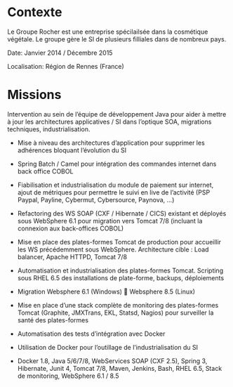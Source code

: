 # Contexte

Le Groupe Rocher est une entreprise spécilailsée dans la cosmétique végétale. Le groupe gère le SI de plusieurs filliales dans de nombreux pays.

Date: Janvier 2014 / Décembre 2015

Localisation: Région de Rennes (France)

# Missions

Intervention au sein de l’équipe de développement Java pour aider à mettre à jour les architectures applicatives / SI dans l’optique SOA, migrations techniques, industrialisation.

-	Mise à niveau des architectures d’application pour supprimer les adhérences bloquant l’évolution du SI
-	Spring Batch / Camel pour intégration des commandes internet dans back office COBOL
-	Fiabilisation et industrialisation du module de paiement sur internet, ajout de métriques pour permettre le suivi en live de l’activité (PSP Paypal, Payline, Cybermut, Cybersource, Paynova, …)
-	Refactoring des WS SOAP (CXF / Hibernate / CICS) existant et déployés sous WebSphere 6.1 pour migration vers Tomcat 7/8 (incluant la connexion aux back-offices COBOL)
-	Mise en place des plates-formes Tomcat de production pour accueillir les WS précédemment sous WebSphere. Architecture cible : Load balancer, Apache HTTPD, Tomcat 7/8
-	Automatisation et industrialisation des plates-formes Tomcat. Scripting sous RHEL 6.5 des installations de plate-forme, backups, déploiements 
-	Migration Websphere 6.1 (Windows)  Websphere 8.5 (Linux)
-	Mise en place d’une stack complète de monitoring des plates-formes Tomcat (Graphite, JMXTrans, EKL, Statsd, Nagios) pour surveiller la santé des plates-formes
-	Automatisation des tests d’intégration avec Docker
-	Utilisation de Docker pour l’outillage de l’industrialisation du SI

-	Docker 1.8, Java 5/6/7/8, WebServices SOAP (CXF 2.5), Spring 3, Hibernate, Junit 4, Tomcat 7/8, Maven, Jenkins, Bash, RHEL 6.5, Stack de monitoring, WebSphere 6.1 / 8.5